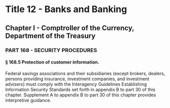 
# Title 12 - Banks and Banking
## Chapter I - Comptroller of the Currency, Department of the Treasury
### PART 168 - SECURITY PROCEDURES
#### § 168.5 Protection of customer information.

Federal savings associations and their subsidiaries (except brokers, dealers, persons providing insurance, investment companies, and investment advisers) must comply with the Interagency Guidelines Establishing Information Security Standards set forth in appendix B to part 30 of this chapter. Supplement A to appendix B to part 30 of this chapter provides interpretive guidance.
